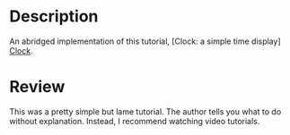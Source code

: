 # Description
An abridged implementation of this tutorial, [Clock: a simple time display]
[Clock].

# Review
This was a pretty simple but lame tutorial. The author tells you what to do
without explanation. Instead, I recommend watching video tutorials.

[Clock]: http://catlikecoding.com/unity/tutorials/clock/
